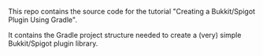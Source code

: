 This repo contains the source code for the tutorial "Creating a Bukkit/Spigot Plugin Using Gradle".

It contains the Gradle project structure needed to create a (very) simple Bukkit/Spigot plugin library.
